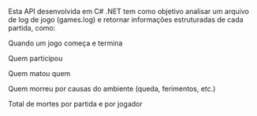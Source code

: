 ﻿


Esta API desenvolvida em C# .NET tem como objetivo analisar um arquivo de log de jogo (games.log) e retornar informações estruturadas de cada partida, como:

Quando um jogo começa e termina

Quem participou

Quem matou quem

Quem morreu por causas do ambiente (queda, ferimentos, etc.)

Total de mortes por partida e por jogador